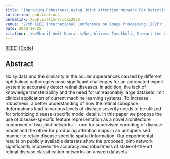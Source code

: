 ```yaml
---
title: "Improving Robustness using Joint Attention Network For Detecting Retinal Degeneration From Optical Coherence Tomography Images"
collection: publications
permalink: /publications/icip2020
venue: "27th IEEE International Conference on Image Processing (ICIP)"
date: 2020-10-25
citation: '<b>Sharif Amit Kamran </b>, Alireza Tavakkoli, Stewart Lee Zuckerbrod.'
---
```

[[IEEE]](https://ieeexplore.ieee.org/document/9190742) [[Code]](https://github.com/SharifAmit/Robust_Joint_Attention)

## Abstract
Noisy data and the similarity in the ocular appearances caused by different ophthalmic pathologies pose significant challenges for an automated expert system to accurately detect retinal diseases. In addition, the lack of knowledge transferability and the need for unreasonably large datasets limit clinical application of current machine learning systems. To increase robustness, a better understanding of how the retinal subspace deformations lead to various levels of disease severity needs to be utilized for prioritizing disease-specific model details. In this paper we propose the use of disease-specific feature representation as a novel architecture comprised of two joint networks -- one for supervised encoding of disease model and the other for producing attention maps in an unsupervised manner to retain disease specific spatial information. Our experimental results on publicly available datasets show the proposed joint-network significantly improves the accuracy and robustness of state-of-the-art retinal disease classification networks on unseen datasets. 